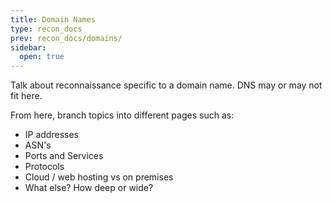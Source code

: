```yaml
---
title: Domain Names
type: recon_docs
prev: recon_docs/domains/
sidebar:
  open: true
---
```


Talk about reconnaissance specific to a domain name. DNS may or may not fit here. 

From here, branch topics into different pages such as:

- IP addresses
- ASN's
- Ports and Services
- Protocols
- Cloud / web hosting vs on premises
- What else? How deep or wide?

